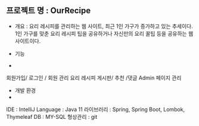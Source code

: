 ## 프로젝트 명 : OurRecipe

- 개요 : 요리 레시피를 관리하는 웹 사이트, 최근 1인 가구가 증가하고 있는 추세이다. 1인 가구를 맞춘 요리 레시피 팁을 공유하거나 자신만의 요리 꿀팁 등을 공유하는 웹 사이트이다.

- 기능
- 
 회원가입/ 로그인 / 회원 관리
 요리 레시피 게시판/ 추천 /댓글
 Admin 페이지 관리

- 개발 환경
- 
IDE : IntelliJ
Language : Java 11
라이브러리 : Spring, Spring Boot, Lombok, Thymeleaf
DB : MY-SQL
형상관리 : git
